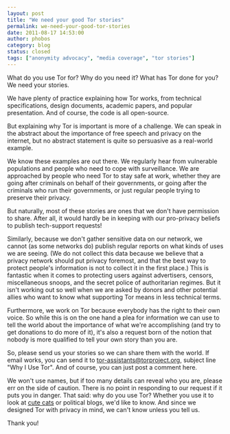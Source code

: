 ```yaml
---
layout: post
title: "We need your good Tor stories"
permalink: we-need-your-good-tor-stories
date: 2011-08-17 14:53:00
author: phobos
category: blog
status: closed
tags: ["anonymity advocacy", "media coverage", "tor stories"]
---
```


What do you use Tor for? Why do you need it? What has Tor done for you? We need your stories.

We have plenty of practice explaining how Tor works, from technical specifications, design documents, academic papers, and popular presentation. And of course, the code is all open-source.

But explaining why Tor is important is more of a challenge. We can speak in the abstract about the importance of free speech and privacy on the internet, but no abstract statement is quite so persuasive as a real-world example.

We know these examples are out there. We regularly hear from vulnerable populations and people who need to cope with surveillance. We are approached by people who need Tor to stay safe at work, whether they are going after criminals on behalf of their governments, or going after the criminals who run their governments, or just regular people trying to preserve their privacy.

But naturally, most of these stories are ones that we don't have permission to share. After all, it would hardly be in keeping with our pro-privacy beliefs to publish tech-support requests!

Similarly, because we don't gather sensitive data on our network, we cannot (as some networks do) publish regular reports on what kinds of uses we are seeing. (We do not collect this data because we believe that a privacy network should put privacy foremost, and that the best way to protect people's information is not to collect it in the first place.) This is fantastic when it comes to protecting users against advertisers, censors, miscellaneous snoops, and the secret police of authoritarian regimes. But it isn't working out so well when we are asked by donors and other potential allies who want to know what supporting Tor means in less technical terms.

Furthermore, we work on Tor because everybody has the right to their own voice. So while this is on the one hand a plea for information we can use to tell the world about the importance of what we're accomplishing (and try to get donations to do more of it), it's also a request born of the notion that nobody is more qualified to tell your own story than you are.

So, please send us your stories so we can share them with the world. If email works, you can send it to [tor-assistants@torproject.org](mailto:tor-assistants@torproject.org), subject line "Why I Use Tor". And of course, you can just post a comment here.

We won't use names, but if too many details can reveal who you are, please err on the side of caution. There is no point in responding to our request if it puts you in danger. That said: why do you use Tor? Whether you use it to look at [cute cats](http://www.ethanzuckerman.com/blog/2008/03/08/the-cute-cat-theory-talk-at-etech/) or political blogs, we'd like to know. And since we designed Tor with privacy in mind, we can't know unless you tell us.

Thank you!
